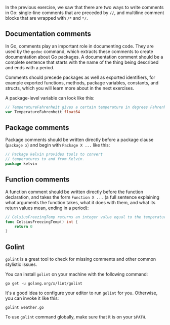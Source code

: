 In the previous exercise, we saw that there are two ways to write comments in Go: single-line comments that are preceded by `//`, and multiline comment blocks that are wrapped with `/*` and `*/`.

## Documentation comments

In Go, comments play an important role in documenting code. They are used by the `godoc` command, which extracts these comments to create documentation about Go packages. A documentation comment should be a complete sentence that starts with the name of the thing being described and ends with a period.

Comments should precede packages as well as exported identifiers, for example exported functions, methods, package variables, constants, and structs, which you will learn more about in the next exercises.

A package-level variable can look like this:

```go
// TemperatureFahrenheit gives a certain temperature in degrees Fahrenheit.
var TemperatureFahrenheit float64
```

## Package comments

Package comments should be written directly before a package clause (`package x`) and begin with `Package X ...` like this:

```go
// Package kelvin provides tools to convert
// temperatures to and from Kelvin.
package kelvin
```

## Function comments

A function comment should be written directly before the function declaration, and takes the form `Function X ...` (a full sentence explaining what arguments the function takes, what it does with them, and what its return values mean, ending in a period):

```go
// CelsiusFreezingTemp returns an integer value equal to the temperature at which water freezes in degrees Celsius.
func CelsiusFreezingTemp() int {
	return 0
}
```

## Golint

`golint` is a great tool to check for missing comments and other common stylistic issues.

You can install `golint` on your machine with the following command:

```
go get -u golang.org/x/lint/golint
```

It's a good idea to configure your editor to run `golint` for you. Otherwise, you can invoke it like this:

```
golint weather.go
```

To use `golint` command globally, make sure that it is on your `$PATH`.
